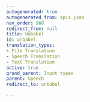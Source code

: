 ```yaml
---
autogenerated: true
autogenerated_from: apis.json
nav_order: 968
redirect_from: null
title: Unbabel
id: unbabel
translation_types:
- File Translation
- Speech Translation
- Text Translation
active: true
grand_parent: Input types
parent: Speech
redirect_to: unbabel

---
```


